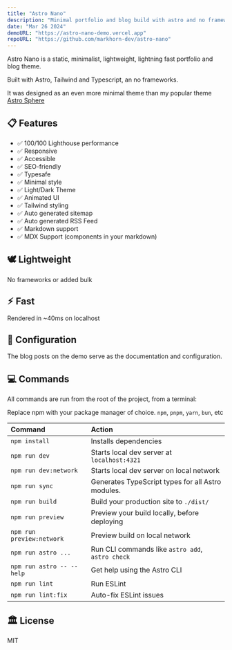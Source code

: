 ```yaml
---
title: "Astro Nano"
description: "Minimal portfolio and blog build with astro and no frameworks."
date: "Mar 26 2024"
demoURL: "https://astro-nano-demo.vercel.app"
repoURL: "https://github.com/markhorn-dev/astro-nano"
---
```


Astro Nano is a static, minimalist, lightweight, lightning fast portfolio and blog theme.

Built with Astro, Tailwind and Typescript, an no frameworks.

It was designed as an even more minimal theme than my popular theme [Astro Sphere](https://github.com/markhorn-dev/astro-sphere)

## 📋 Features

- ✅ 100/100 Lighthouse performance
- ✅ Responsive
- ✅ Accessible
- ✅ SEO-friendly
- ✅ Typesafe
- ✅ Minimal style
- ✅ Light/Dark Theme
- ✅ Animated UI
- ✅ Tailwind styling
- ✅ Auto generated sitemap
- ✅ Auto generated RSS Feed
- ✅ Markdown support
- ✅ MDX Support (components in your markdown)

## 🕊️ Lightweight

No frameworks or added bulk

## ⚡︎ Fast

Rendered in ~40ms on localhost

## 📄 Configuration

The blog posts on the demo serve as the documentation and configuration.

## 💻 Commands

All commands are run from the root of the project, from a terminal:

Replace npm with your package manager of choice. `npm`, `pnpm`, `yarn`, `bun`, etc

| Command                   | Action                                            |
| :------------------------ | :------------------------------------------------ |
| `npm install`             | Installs dependencies                             |
| `npm run dev`             | Starts local dev server at `localhost:4321`       |
| `npm run dev:network`     | Starts local dev server on local network          |
| `npm run sync`            | Generates TypeScript types for all Astro modules. |
| `npm run build`           | Build your production site to `./dist/`           |
| `npm run preview`         | Preview your build locally, before deploying      |
| `npm run preview:network` | Preview build on local network                    |
| `npm run astro ...`       | Run CLI commands like `astro add`, `astro check`  |
| `npm run astro -- --help` | Get help using the Astro CLI                      |
| `npm run lint`            | Run ESLint                                        |
| `npm run lint:fix`        | Auto-fix ESLint issues                            |

## 🏛️ License

MIT
